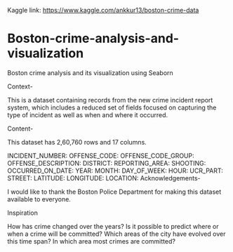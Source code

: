 Kaggle link: https://www.kaggle.com/ankkur13/boston-crime-data
# Boston-crime-analysis-and-visualization
Boston crime analysis and its visualization using Seaborn

Context-

This is a dataset containing records from the new crime incident report system, which includes a reduced set of fields focused on capturing the type of incident as well as when and where it occurred.

Content-

This dataset has 2,60,760 rows and 17 columns.

INCIDENT_NUMBER:
OFFENSE_CODE:
OFFENSE_CODE_GROUP:
OFFENSE_DESCRIPTION:
DISTRICT:
REPORTING_AREA:
SHOOTING:
OCCURRED_ON_DATE:
YEAR:
MONTH:
DAY_OF_WEEK:
HOUR:
UCR_PART:
STREET:
LATITUDE:
LONGITUDE:
LOCATION:
Acknowledgements-

I would like to thank the Boston Police Department for making this dataset available to everyone.

Inspiration

How has crime changed over the years?
Is it possible to predict where or when a crime will be committed?
Which areas of the city have evolved over this time span?
In which area most crimes are committed?
